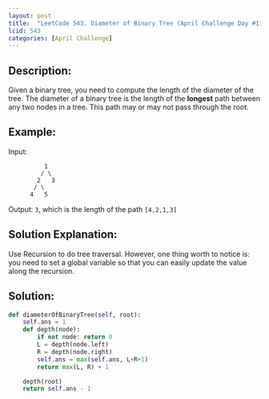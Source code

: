 ```yaml
---
layout: post
title:  "LeetCode 543. Diameter of Binary Tree (April Challenge Day #11)" 
lcid: 543
categories: [April Challenge]
---
```

## Description:
Given a binary tree, you need to compute the length of the diameter of the tree. The diameter of a binary tree is the length of the **longest** path between any two nodes in a tree. This path may or may not pass through the root.

## Example:
Input: 
```
          1
         / \
        2   3
       / \     
      4   5  
```

Output: `3`, which is the length of the path `[4,2,1,3]`

## Solution Explanation:
Use Recursion to do tree traversal. However, one thing worth to notice is: you need to set a global variable so that you can easily update the value along the recursion.

## Solution:

```python
def diameterOfBinaryTree(self, root):
    self.ans = 1
    def depth(node):
        if not node: return 0
        L = depth(node.left)
        R = depth(node.right)
        self.ans = max(self.ans, L+R+1)
        return max(L, R) + 1

    depth(root)
    return self.ans - 1
```
